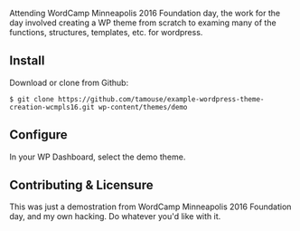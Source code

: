 Attending WordCamp Minneapolis 2016 Foundation day, the work for the
day involved creating a WP theme from scratch to examing many of the
functions, structures, templates, etc. for wordpress.

## Install

Download or clone from Github:

    $ git clone https://github.com/tamouse/example-wordpress-theme-creation-wcmpls16.git wp-content/themes/demo

## Configure

In your WP Dashboard, select the demo theme.

## Contributing & Licensure

This was just a demostration from WordCamp Minneapolis 2016 Foundation day, and my own hacking. Do whatever you'd like with it.
